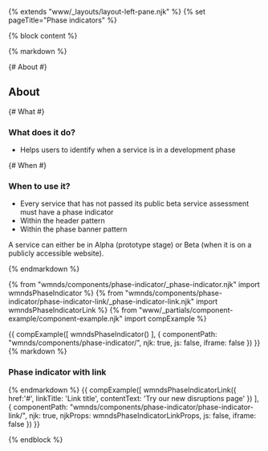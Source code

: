 {% extends "www/_layouts/layout-left-pane.njk" %}
{% set pageTitle="Phase indicators" %}

{% block content %}

{% markdown %}

{# About #}

## About

{# What #}

### What does it do?

- Helps users to identify when a service is in a development phase

{# When #}

### When to use it?

- Every service that has not passed its public beta service assessment must have a phase indicator
- Within the header pattern
- Within the phase banner pattern

A service can either be in Alpha (prototype stage) or Beta (when it is on a publicly accessible website).

{% endmarkdown %}

{% from "wmnds/components/phase-indicator/_phase-indicator.njk" import wmndsPhaseIndicator %}
{% from "wmnds/components/phase-indicator/phase-indicator-link/_phase-indicator-link.njk" import wmndsPhaseIndicatorLink %}
{% from "www/_partials/component-example/component-example.njk" import compExample %}

{{
  compExample([
    wmndsPhaseIndicator()
  ], {
    componentPath: "wmnds/components/phase-indicator/",
    njk: true,
    js: false,
    iframe: false
  })
}}
{% markdown %}

### Phase indicator with link

{% endmarkdown %}
{{
  compExample([
    wmndsPhaseIndicatorLink({
      href:'#',
      linkTitle: 'Link title',
      contentText: 'Try our new disruptions page'
    })
  ], {
    componentPath: "wmnds/components/phase-indicator/phase-indicator-link/",
    njk: true,
    njkProps: wmndsPhaseIndicatorLinkProps,
    js: false,
    iframe: false
  })
}}

{% endblock %}
